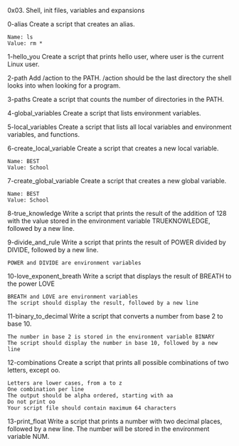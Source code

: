 0x03. Shell, init files, variables and expansions

0-alias
  Create a script that creates an alias.

    Name: ls
    Value: rm *

1-hello_you
  Create a script that prints hello user, where user is the current Linux user.

2-path
  Add /action to the PATH. /action should be the last directory the shell looks into when looking for a program.

3-paths
  Create a script that counts the number of directories in the PATH.

4-global_variables
  Create a script that lists environment variables.
  
5-local_variables
  Create a script that lists all local variables and environment variables, and functions.

6-create_local_variable
  Create a script that creates a new local variable.

    Name: BEST
    Value: School

7-create_global_variable
  Create a script that creates a new global variable.

    Name: BEST
    Value: School


8-true_knowledge
  Write a script that prints the result of the addition of 128 with the value stored in the environment variable TRUEKNOWLEDGE, followed by a new line.

9-divide_and_rule
  Write a script that prints the result of POWER divided by DIVIDE, followed by a new line.

    POWER and DIVIDE are environment variables


10-love_exponent_breath
  Write a script that displays the result of BREATH to the power LOVE

    BREATH and LOVE are environment variables
    The script should display the result, followed by a new line


11-binary_to_decimal
  Write a script that converts a number from base 2 to base 10.

    The number in base 2 is stored in the environment variable BINARY
    The script should display the number in base 10, followed by a new line


12-combinations 
  Create a script that prints all possible combinations of two letters, except oo.

    Letters are lower cases, from a to z
    One combination per line
    The output should be alpha ordered, starting with aa
    Do not print oo
    Your script file should contain maximum 64 characters


13-print_float
  Write a script that prints a number with two decimal places, followed by a new line.
  The number will be stored in the environment variable NUM.
